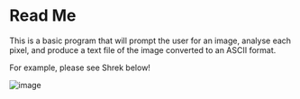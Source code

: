 <h1> Read Me </h1>

This is a basic program that will prompt the user for an image, analyse each pixel, and produce a text file of the image converted to an ASCII format.

For example, please see Shrek below!

![image](https://github.com/user-attachments/assets/9216ca4c-348c-438a-bda1-b700bda94a54)

